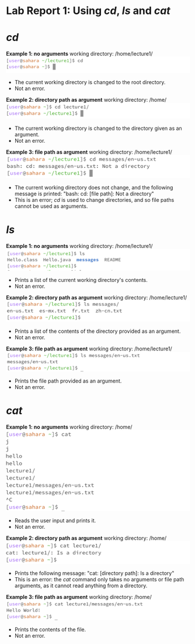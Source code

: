 # Lab Report 1: Using *cd*, *ls* and *cat*

# *cd*

**Example 1: no arguments**
working directory: /home/lecture1/
![](/labreport1_screenshots/cd_noarg.png)
- The current working directory is changed to the root directory. 
- Not an error.

**Example 2: directory path as argument**
working directory: /home/
![](/labreport1_screenshots/cd_dirarg.png)
- The current working directory is changed to the directory given as an argument. 
- Not an error.

**Example 3: file path as argument**
working directory: /home/lecture1/
![](/labreport1_screenshots/cd_filearg.png)
- The current working directory does not change, and the following message is printed: "bash: cd: [file path]: Not a directory"
- This is an error; *cd* is used to change directories, and so file paths cannot be used as arguments. 

# *ls*

**Example 1: no arguments**
working directory: /home/lecture1/
![](/labreport1_screenshots/ls_noarg.png)
- Prints a list of the current working directory's contents.
- Not an error. 

**Example 2: directory path as argument**
working directory: /home/lecture1/
![](/labreport1_screenshots/ls_dirarg.png)
- Prints a list of the contents of the directory provided as an argument.
- Not an error. 

**Example 3: file path as argument**
working directory: /home/lecture1/
![](/labreport1_screenshots/ls_filearg.png)
- Prints the file path provided as an argument. 
- Not an error. 

# *cat*

**Example 1: no arguments**
working directory: /home/
![](/labreport1_screenshots/cat_noarg.png)
- Reads the user input and prints it.  
- Not an error. 

**Example 2: directory path as argument**
working directory: /home/
![](/labreport1_screenshots/cat_dirarg.png)
- Prints the following message: "cat: [directory path]: Is a directory"
- This is an error: the *cat* command only takes no arguments or file path arguments, as it cannot read anything from a directory. 

**Example 3: file path as argument**
working directory: /home/
![](/labreport1_screenshots/cat_filearg.png)
- Prints the contents of the file. 
- Not an error. 